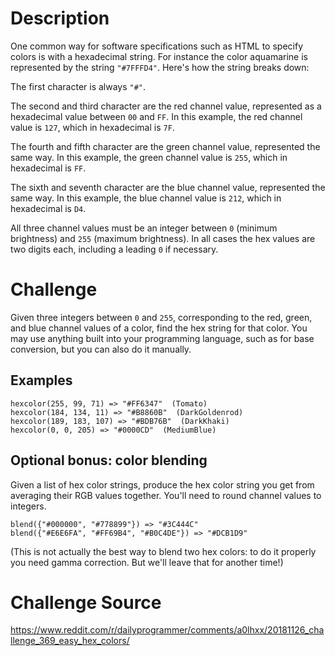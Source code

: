 # Description
One common way for software specifications such as HTML to specify colors is with a hexadecimal string. For instance the color aquamarine is represented by the string `"#7FFFD4"`. Here's how the string breaks down:

The first character is always `"#"`.

The second and third character are the red channel value, represented as a hexadecimal value between `00` and `FF`. In this example, the red channel value is `127`, which in hexadecimal is `7F`.

The fourth and fifth character are the green channel value, represented the same way. In this example, the green channel value is `255`, which in hexadecimal is `FF`.

The sixth and seventh character are the blue channel value, represented the same way. In this example, the blue channel value is `212`, which in hexadecimal is `D4`.

All three channel values must be an integer between `0` (minimum brightness) and `255` (maximum brightness). In all cases the hex values are two digits each, including a leading `0` if necessary.

# Challenge
Given three integers between `0` and `255`, corresponding to the red, green, and blue channel values of a color, find the hex string for that color. You may use anything built into your programming language, such as for base conversion, but you can also do it manually.

## Examples
```
hexcolor(255, 99, 71) => "#FF6347"  (Tomato)
hexcolor(184, 134, 11) => "#B8860B"  (DarkGoldenrod)
hexcolor(189, 183, 107) => "#BDB76B"  (DarkKhaki)
hexcolor(0, 0, 205) => "#0000CD"  (MediumBlue)
```
## Optional bonus: color blending
Given a list of hex color strings, produce the hex color string you get from averaging their RGB values together. You'll need to round channel values to integers.
```
blend({"#000000", "#778899"}) => "#3C444C"
blend({"#E6E6FA", "#FF69B4", "#B0C4DE"}) => "#DCB1D9"
```
(This is not actually the best way to blend two hex colors: to do it properly you need gamma correction. But we'll leave that for another time!)

# Challenge Source
https://www.reddit.com/r/dailyprogrammer/comments/a0lhxx/20181126_challenge_369_easy_hex_colors/